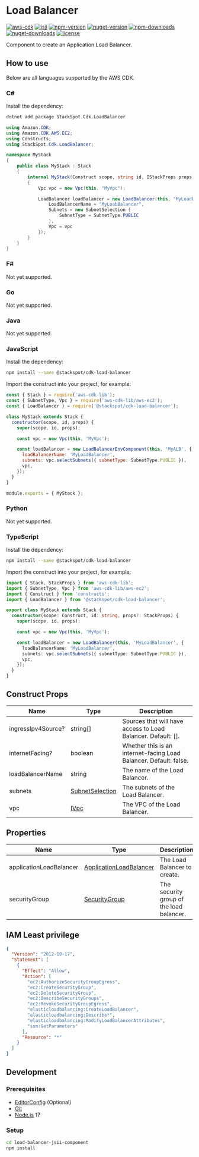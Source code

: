 # Load Balancer

[![aws-cdk][badge-aws-cdk]][aws-cdk]
[![jsii][badge-jsii]][jsii]
[![npm-version][badge-npm-version]][npm-package]
[![nuget-version][badge-nuget-version]][nuget-package]
[![npm-downloads][badge-npm-downloads]][npm-package]
[![nuget-downloads][badge-nuget-downloads]][nuget-package]
[![license][badge-license]][license]

Component to create an Application Load Balancer.

## How to use

Below are all languages supported by the AWS CDK.

### C#

Install the dependency:

```sh
dotnet add package StackSpot.Cdk.LoadBalancer
```

```csharp
using Amazon.CDK;
using Amazon.CDK.AWS.EC2;
using Constructs;
using StackSpot.Cdk.LoadBalancer;

namespace MyStack
{
    public class MyStack : Stack
    {
        internal MyStack(Construct scope, string id, IStackProps props = null) : base(scope, id, props)
        {
            Vpc vpc = new Vpc(this, "MyVpc");

            LoadBalancer loadBalancer = new LoadBalancer(this, "MyLoadBalancer", new LoadBalancerProps {
                LoadBalancerName = "MyLoabBalancer",
                Subnets = new SubnetSelection {
                    SubnetType = SubnetType.PUBLIC
                },
                Vpc = vpc
            });
        }
    }
}
```

### F#

Not yet supported.

### Go

Not yet supported.

### Java

Not yet supported.

### JavaScript

Install the dependency:

```sh
npm install --save @stackspot/cdk-load-balancer
```

Import the construct into your project, for example:

```javascript
const { Stack } = require('aws-cdk-lib');
const { SubnetType, Vpc } = require('aws-cdk-lib/aws-ec2');
const { LoadBalancer } = require('@stackspot/cdk-load-balancer');

class MyStack extends Stack {
  constructor(scope, id, props) {
    super(scope, id, props);

    const vpc = new Vpc(this, 'MyVpc');

    const loadBalancer = new LoadBalancerEnvComponent(this, 'MyALB', {
      loadBalancerName: 'MyLoadBalancer',
      subnets: vpc.selectSubnets({ subnetType: SubnetType.PUBLIC }),
      vpc,
    });
  }
}

module.exports = { MyStack };
```

### Python

Not yet supported.

### TypeScript

Install the dependency:

```sh
npm install --save @stackspot/cdk-load-balancer
```

Import the construct into your project, for example:

```typescript
import { Stack, StackProps } from 'aws-cdk-lib';
import { SubnetType, Vpc } from 'aws-cdk-lib/aws-ec2';
import { Construct } from 'constructs';
import { LoadBalancer } from '@stackspot/cdk-load-balancer';

export class MyStack extends Stack {
  constructor(scope: Construct, id: string, props?: StackProps) {
    super(scope, id, props);

    const vpc = new Vpc(this, 'MyVpc');

    const loadBalancer = new LoadBalancer(this, 'MyLoadBalancer', {
      loadBalancerName: 'MyLoadBalancer',
      subnets: vpc.selectSubnets({ subnetType: SubnetType.PUBLIC }),
      vpc,
    });
  }
}
```

## Construct Props

| Name               | Type                                            | Description                                                       |
| ------------------ | ----------------------------------------------- | ----------------------------------------------------------------- |
| ingressIpv4Source? | string[]                                        | Sources that will have access to Load Balancer. Default: [].      |
| internetFacing?    | boolean                                         | Whether this is an internet-facing Load Balancer. Default: false. |
| loadBalancerName   | string                                          | The name of the Load Balancer.                                    |
| subnets            | [SubnetSelection][aws-cdk-ec2-subnet-selection] | The subnets of the Load Balancer.                                 |
| vpc                | [IVpc][aws-cdk-ec2-ivpc]                        | The VPC of the Load Balancer.                                     |

## Properties

| Name                    | Type                                                             | Description                              |
| ----------------------- | ---------------------------------------------------------------- | ---------------------------------------- |
| applicationLoadBalancer | [ApplicationLoadBalancer][aws-cdk-elb-application-load-balancer] | The Load Balancer to create.             |
| securityGroup           | [SecurityGroup][aws-cdk-ec2-security-group]                      | The security group of the load balancer. |

## IAM Least privilege

```json
{
  "Version": "2012-10-17",
  "Statement": [
    {
      "Effect": "Allow",
      "Action": [
        "ec2:AuthorizeSecurityGroupEgress",
        "ec2:CreateSecurityGroup",
        "ec2:DeleteSecurityGroup",
        "ec2:DescribeSecurityGroups",
        "ec2:RevokeSecurityGroupEgress",
        "elasticloadbalancing:CreateLoadBalancer",
        "elasticloadbalancing:Describe*",
        "elasticloadbalancing:ModifyLoadBalancerAttributes",
        "ssm:GetParameters"
      ],
      "Resource": "*"
    }
  ]
}
```

## Development

### Prerequisites

- [EditorConfig][editorconfig] (Optional)
- [Git][git]
- [Node.js][nodejs] 17

### Setup

```sh
cd load-balancer-jsii-component
npm install
```

[aws-cdk]: https://aws.amazon.com/cdk
[aws-cdk-ec2-ivpc]: https://docs.aws.amazon.com/cdk/api/v2/docs/aws-cdk-lib.aws_ec2.IVpc.html
[aws-cdk-ec2-security-group]: https://docs.aws.amazon.com/cdk/api/v2/docs/aws-cdk-lib.aws_ec2.SecurityGroup.html
[aws-cdk-ec2-subnet-selection]: https://docs.aws.amazon.com/cdk/api/v2/docs/aws-cdk-lib.aws_ec2.SubnetSelection.html
[aws-cdk-elb-application-load-balancer]: https://docs.aws.amazon.com/cdk/api/v2/docs/aws-cdk-lib.aws_elasticloadbalancingv2.ApplicationLoadBalancer.html
[badge-aws-cdk]: https://img.shields.io/github/package-json/dependency-version/stack-spot/load-balancer-jsii-component/dev/aws-cdk-lib
[badge-jsii]: https://img.shields.io/github/package-json/dependency-version/stack-spot/load-balancer-jsii-component/dev/jsii
[badge-license]: https://img.shields.io/github/license/stack-spot/load-balancer-jsii-component
[badge-npm-downloads]: https://img.shields.io/npm/dt/@stackspot/cdk-load-balancer?label=downloads%20%28npm%29
[badge-npm-version]: https://img.shields.io/npm/v/@stackspot/cdk-load-balancer
[badge-nuget-downloads]: https://img.shields.io/nuget/dt/StackSpot.Cdk.LoadBalancer?label=downloads%20%28NuGet%29
[badge-nuget-version]: https://img.shields.io/nuget/vpre/StackSpot.Cdk.LoadBalancer
[editorconfig]: https://editorconfig.org/
[git]: https://git-scm.com/downloads
[jsii]: https://aws.github.io/jsii/
[license]: https://github.com/stack-spot/load-balancer-jsii-component/blob/main/LICENSE
[nodejs]: https://nodejs.org/en/download/
[npm-package]: https://www.npmjs.com/package/@stackspot/cdk-load-balancer
[nuget-package]: https://www.nuget.org/packages/StackSpot.Cdk.LoadBalancer
